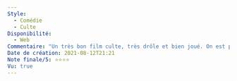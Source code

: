 ```yaml
---
Style:
  - Comédie
  - Culte
Disponibilité:
  - Web
Commentaire: "Un très bon film culte, très drôle et bien joué. On est pas dans le surjeu caractéristique du cinéma français : bien au contraire, c'est naturel et spontané. Ma seule critique porte sur le côté \"précipité\" du film. Il y a des aspects, relations entre personnages, qui méritaient d'être creusés pour apporter une touche de profondeur à l'ensemble. "
Date de création: 2021-08-12T21:21
Note finale/5: ⭐⭐⭐⭐
Vu: true
---
```

